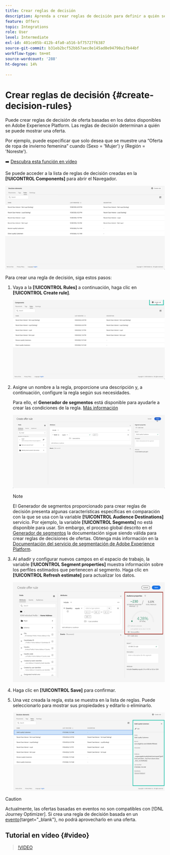 ```yaml
---
title: Crear reglas de decisión
description: Aprenda a crear reglas de decisión para definir a quién se pueden mostrar las ofertas
feature: Offers
topic: Integrations
role: User
level: Intermediate
exl-id: 401ce05b-412b-4fa0-a516-bf75727f6387
source-git-commit: b31eb2bcf52bb57aec8e145ad8e94790a1fb44bf
workflow-type: tm+mt
source-wordcount: '288'
ht-degree: 14%

---
```


# Crear reglas de decisión {#create-decision-rules}

Puede crear reglas de decisión de oferta basadas en los datos disponibles en Adobe Experience Platform. Las reglas de decisión determinan a quién se puede mostrar una oferta.

Por ejemplo, puede especificar que solo desea que se muestre una “Oferta de ropa de invierno femenina” cuando (Sexo = &#39;Mujer&#39;) y (Región = &#39;Noreste&#39;).

➡️ [Descubra esta función en vídeo](#video)

Se puede acceder a la lista de reglas de decisión creadas en la **[!UICONTROL Components]** para abrir el Navegador.

![](../assets/decision_rules_list.png)

Para crear una regla de decisión, siga estos pasos:

1. Vaya a la **[!UICONTROL Rules]** a continuación, haga clic en **[!UICONTROL Create rule]**.

   ![](../assets/offers_decision_rule_creation.png)

1. Asigne un nombre a la regla, proporcione una descripción y, a continuación, configure la regla según sus necesidades.

   Para ello, el **Generador de segmentos** está disponible para ayudarle a crear las condiciones de la regla. [Más información](../../segment/about-segments.md)

   <!--In this example, the rule will target customers that have the "Gold" loyalty level.-->

   ![](../assets/offers_decision_rule_creation_segment.png)

   >[!NOTE]
   >
   >El Generador de segmentos proporcionado para crear reglas de decisión presenta algunas características específicas en comparación con la que se usa con la variable **[!UICONTROL Audience Destinations]** servicio. Por ejemplo, la variable **[!UICONTROL Segments]** no está disponible para usar. Sin embargo, el proceso global descrito en el [Generador de segmentos](../../segment/about-segments.md) la documentación sigue siendo válida para crear reglas de decisiones de ofertas. Obtenga más información en la [Documentación del servicio de segmentación de Adobe Experience Platform](https://experienceleague.adobe.com/docs/experience-platform/segmentation/ui/segment-builder.html).

1. Al añadir y configurar nuevos campos en el espacio de trabajo, la variable **[!UICONTROL Segment properties]** muestra información sobre los perfiles estimados que pertenecen al segmento. Haga clic en **[!UICONTROL Refresh estimate]** para actualizar los datos.

   ![](../assets/offers_decision_rule_creation_estimate.png)

1. Haga clic en **[!UICONTROL Save]** para confirmar.

1. Una vez creada la regla, esta se muestra en la lista de reglas. Puede seleccionarlo para mostrar sus propiedades y editarlo o eliminarlo.

   ![](../assets/rule_created.png)

>[!CAUTION]
>
>Actualmente, las ofertas basadas en eventos no son compatibles con [!DNL Journey Optimizer]. Si crea una regla de decisión basada en un [evento](https://experienceleague.adobe.com/docs/experience-platform/segmentation/ui/segment-builder.html?lang=en#events){target=&quot;_blank&quot;}, no podrá aprovecharlo en una oferta.

## Tutorial en vídeo {#video}

>[!VIDEO](https://video.tv.adobe.com/v/329373?quality=12)
